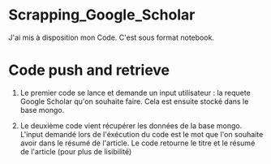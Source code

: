 # Scrapping_Google_Scholar

J'ai mis à disposition mon Code.
C'est sous format notebook.

# Code push and retrieve

1. Le premier code se lance et demande un input utilisateur : la requete Google Scholar qu'on souhaite faire.
Cela est ensuite stocké dans le base mongo.

2. Le deuxième code vient récupérer les données de la base mongo. 
L'input demandé lors de l'éxécution du code est le mot que l'on souhaite avoir dans le résumé de l'article.
Le code retourne le titre et le résumé de l'article (pour plus de lisibilité)

